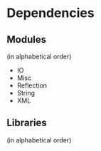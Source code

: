 # Dependencies

## Modules
(in alphabetical order)

* IO
* Misc
* Reflection
* String
* XML

## Libraries
(in alphabetical order)
